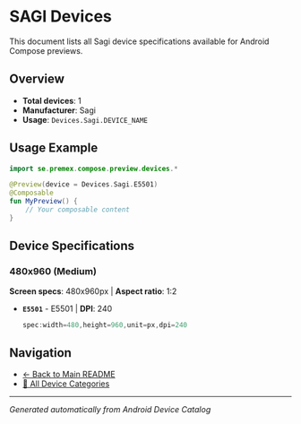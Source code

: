 # SAGI Devices

This document lists all Sagi device specifications available for Android Compose previews.

## Overview

- **Total devices**: 1
- **Manufacturer**: Sagi
- **Usage**: `Devices.Sagi.DEVICE_NAME`

## Usage Example

```kotlin
import se.premex.compose.preview.devices.*

@Preview(device = Devices.Sagi.E5501)
@Composable
fun MyPreview() {
    // Your composable content
}
```

## Device Specifications

### 480x960 (Medium)

**Screen specs**: 480x960px | **Aspect ratio**: 1:2

- **`E5501`** - E5501 | **DPI**: 240
  ```kotlin
  spec:width=480,height=960,unit=px,dpi=240
  ```

## Navigation

- [← Back to Main README](../../README.md)
- [📱 All Device Categories](../README.md)

---
*Generated automatically from Android Device Catalog*
